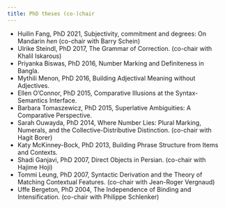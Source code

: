 ```yaml
---
title: PhD theses (co-)chair
---
```

* Huilin Fang, PhD 2021, Subjectivity, commitment and degrees: On Mandarin _hen_ (co-chair with Barry Schein)
* Ulrike Steindl, PhD 2017, The Grammar of Correction. (co-chair with Khalil Iskarous)
* Priyanka Biswas, PhD 2016, Number Marking and Definiteness in Bangla.
* Mythili Menon, PhD 2016, Building Adjectival Meaning without Adjectives.
* Ellen O’Connor, PhD 2015, Comparative Illusions at the Syntax-Semantics Interface.
* Barbara Tomaszewicz, PhD 2015, Superlative Ambiguities: A Comparative Perspective.
* Sarah Ouwayda, PhD 2014, Where Number Lies: Plural Marking, Numerals, and the Collective-Distributive Distinction. (co-chair with Hagit Borer)
* Katy McKinney-Bock, PhD 2013, Building Phrase Structure from Items and Contexts.
* Shadi Ganjavi, PhD 2007, Direct Objects in Persian. (co-chair with Hajime Hoji)
* Tommi Leung, PhD 2007, Syntactic Derivation and the Theory of Matching Contextual Features. (co-chair with Jean-Roger Vergnaud)
* Uffe Bergeton, PhD 2004, The Independence of Binding and Intensification. (co-chair with Philippe Schlenker)
